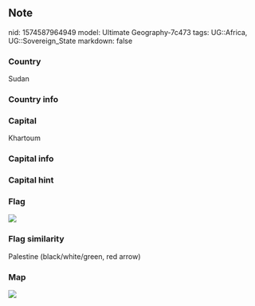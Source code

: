 ## Note
nid: 1574587964949
model: Ultimate Geography-7c473
tags: UG::Africa, UG::Sovereign_State
markdown: false

### Country
Sudan

### Country info


### Capital
Khartoum

### Capital info


### Capital hint


### Flag
<img src="ug-flag-sudan.svg">

### Flag similarity
Palestine (black/white/green, red arrow)

### Map
<img src="ug-map-sudan.png">
